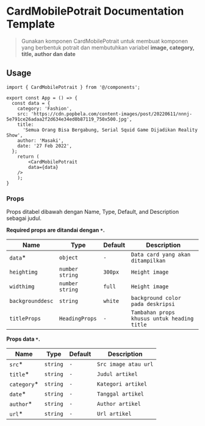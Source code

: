 # CardMobilePotrait Documentation Template

> Gunakan komponen CardMobilePotrait untuk membuat komponen yang berbentuk potrait dan membutuhkan variabel **image, category, title, author dan date**

## Usage

```tsx
import { CardMobilePotrait } from '@/components';

export const App = () => {
  const data = {
    category: 'Fashion',
    src: 'https://cdn.popbela.com/content-images/post/20220611/nnnj-5e791ce26adaa2f2d634e34ed0b87119_750x500.jpg',
    title:
      'Semua Orang Bisa Bergabung, Serial Squid Game Dijadikan Reality Show',
    author: 'Masaki',
    date: '27 Feb 2022',
  };
	return (
		<CardMobilePotrait
        data={data}
    />
	);
}
```

### Props

Props ditabel dibawah dengan Name, Type, Default, and Description sebagai judul.

**Required props are ditandai dengan `*`.**

| Name         | Type            | Default        | Description                                          |
| ------------ | --------------- | -------------- | --------------------------------------------------   |
| `data`\*     | `object`        |   `-`          | `Data card yang akan ditampilkan` 									 |
| `heightimg`  | `number`  `string`        | `300px`        | `Height image`                                       |
| `widthimg`  | `number`  `string`        | `full`        | `Height image`                                       |
| `backgrounddesc` | `string`        |   `white`      | `background color pada deskripsi`                         |
| `titleProps` | `HeadingProps`        |   `-`      | `Tambahan props khusus untuk heading title`                         |

**Props data `*`.**

| Name         | Type            | Default        | Description                                        |
| ------------ | --------------- | -------------- | -------------------------------------------------- |
| `src`\*      | `string`        |   `-`          | `Src image atau url`					                     |
| `title`\*    | `string`        | `-`            | `Judul artikel`                                    |
| `category`\* | `string`        |  `-`           | `Kategori artikel`                                 |
| `date`\*     | `string`        |   `-`          | `Tanggal artikel`                                  |
| `author`\*   | `string`        |   `-`          | `Author artikel`                                   |
| `url`\*      | `string`        |   `-`          | `Url artikel`                                   |